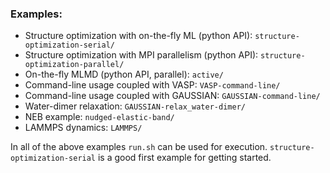 ### Examples:
* Structure optimization with on-the-fly ML (python API): `structure-optimization-serial/`
* Structure optimization with MPI parallelism (python API): `structure-optimization-parallel/`
* On-the-fly MLMD (python API, parallel): `active/`
* Command-line usage coupled with VASP: `VASP-command-line/`
* Command-line usage coupled with GAUSSIAN: `GAUSSIAN-command-line/`
* Water-dimer relaxation: `GAUSSIAN-relax_water-dimer/`
* NEB example: `nudged-elastic-band/`
* LAMMPS dynamics: `LAMMPS/`

In all of the above examples `run.sh` can be used for execution.
`structure-optimization-serial` is a good first example for getting started.
